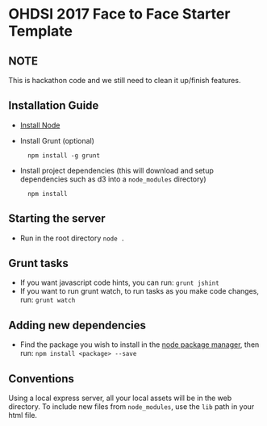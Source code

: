 # OHDSI 2017 Face to Face Starter Template

## NOTE
This is hackathon code and we still need to clean it up/finish features.

## Installation Guide
* [Install Node](https://nodejs.org/en/download/)
* Install Grunt (optional)
		
		npm install -g grunt
		
* Install project dependencies (this will download and setup dependencies such as d3 into a `node_modules` directory) 
		
		npm install

## Starting the server
* Run in the root directory
	`node .`

## Grunt tasks
* If you want javascript code hints, you can run:
  `grunt jshint`
* If you want to run grunt watch, to run tasks as you make code changes, run:
  `grunt watch`


## Adding new dependencies
* Find the package you wish to install in the [node package manager](https://www.npmjs.com/), then run:
  `npm install <package> --save`

## Conventions
Using a local express server, all your local assets will be in the web directory.
To include new files from `node_modules`, use the `lib` path in your html file.
